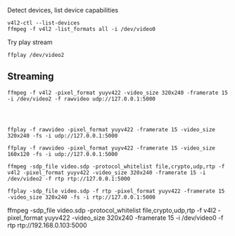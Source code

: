 Detect devices, list device capabilities
```
v4l2-ctl --list-devices
ffmpeg -f v4l2 -list_formats all -i /dev/video0
```

Try play stream
```
ffplay /dev/video2
```

## Streaming
```
ffmpeg -f v4l2 -pixel_format yuyv422 -video_size 320x240 -framerate 15 -i /dev/video2 -f rawvideo udp://127.0.0.1:5000




ffplay -f rawvideo -pixel_format yuyv422 -framerate 15 -video_size 320x240 -fs -i udp://127.0.0.1:5000

ffplay -f rawvideo -pixel_format yuyv422 -framerate 15 -video_size 160x120 -fs -i udp://127.0.0.1:5000

```

```
ffmpeg -sdp_file video.sdp -protocol_whitelist file,crypto,udp,rtp -f v4l2 -pixel_format yuyv422 -video_size 320x240 -framerate 15 -i /dev/video2 -f rtp rtp://127.0.0.1:5000

ffplay -sdp_file video.sdp -f rtp -pixel_format yuyv422 -framerate 15 -video_size 320x240 -fs -i rtp://127.0.0.1:5000
```


ffmpeg -sdp_file video.sdp -protocol_whitelist file,crypto,udp,rtp -f v4l2 -pixel_format yuyv422 -video_size 320x240 -framerate 15 -i /dev/video0 -f rtp rtp://192.168.0.103:5000

